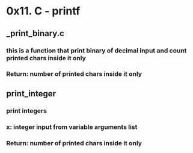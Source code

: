 # 0x11. C - printf
## _print_binary.c 
### this is a function that print binary of decimal input and count printed chars inside it only
### Return: number of printed chars inside it only

## print_integer
### print integers
### x: integer input from variable arguments list
### Return: number of printed chars inside it only
